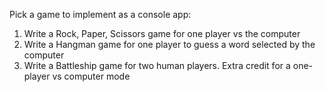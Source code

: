 Pick a game to implement as a console app:
1. Write a Rock, Paper, Scissors game for one player vs the computer
1. Write a Hangman game for one player to guess a word selected by the computer
1. Write a Battleship game for two human players. Extra credit for a one-player vs computer mode
